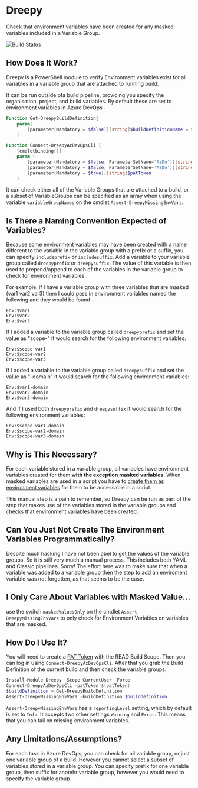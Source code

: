 # Dreepy
Check that environment variables have been created for any masked variables included in a Variable Group.

[![Build Status](https://bzzztio.visualstudio.com/Dreepy/_apis/build/status/RichieBzzzt.Dreepy?branchName=main)](https://bzzztio.visualstudio.com/Dreepy/_build/latest?definitionId=45&branchName=main)

## How Does It Work?

Dreepy is a PowerShell module to verify Environment variables exist for all variables in a variable group that are attached to running build.

It can be run outside ofa build pipeline, providing you specify the organisation, project, and build variables. By default these are set to environment variables in Azure DevOps - 

```powershell
Function Get-DreepyBuildDefinition{
    param(
        [parameter(Mandatory = $false)][string]$buildDefinitionName = $env:BUILD_DEFINITIONNAME
    )
```

```powershell
Function Connect-DreepyAzDevOpsCli {
    [cmdletbinding()]
    param (
        [parameter(Mandatory = $false, ParameterSetName='AzDo')][string]$organisationUri = $env:SYSTEM_TEAMFOUNDATIONCOLLECTIONURI,
        [parameter(Mandatory = $false, ParameterSetName='AzDo')][string]$Project = $env:SYSTEM_TEAMPROJECT,
        [parameter(Mandatory = $true)][string]$patToken
    )
```

It can check either all of the Variable Groups that are attached to a build, or a subset of VariableGroups can be specified as an array when using the variable ```variableGroupNames``` on the cmdlet ```Assert-DreepyMissingEnvVars```.

## Is There a Naming Convention Expected of Variables?

Because some environment variables may have been created with a name different to the variable in the variable group with a prefix or a suffix, you can specify ```includeprefix``` or ```includesuffix```. Add a variable to your variable group called ```dreepyprefix``` or ```dreepysuffix```. The value of this variable is then used to prepend/append to each of the variables in the variable group to check for environment variables.

For example, if I have a variable group with three variables that are masked (var1 var2 var3) then I could pass in environment variables named the following and they would be found - 
```
Env:$var1
Env:$var2
Env:$var3
```

If I added a variable to the variable group called ```dreepyprefix``` and set the value as "scope-" it would search for the following environment variables:
```
Env:$scope-var1
Env:$scope-var2
Env:$scope-var3
```

If I added a variable to the variable group called ```dreepysuffix``` and set the value as "-domain" it would search for the following environment variables:
```
Env:$var1-domain
Env:$var2-domain
Env:$var3-domain
```

And if I used both ```dreepyprefix``` and ```dreepysuffix``` it would search for the following environment variables:
```
Env:$scope-var1-domain
Env:$scope-var2-domain
Env:$scope-var3-domain
```

## Why is This Necessary?

For each variable stored in a variable group, all variables have environment variables created for them __with the exception masked variables__. When masked variables are used in a script you have to [create them as environment variables](https://docs.microsoft.com/en-us/azure/devops/pipelines/process/variables?view=azure-devops&tabs=classic%2Cbatch#secret-variables) for them to be accessable in a script. 

This manual step is a pain to remember, so Dreepy can be run as part of the step that makes use of the variables stored in the variable groups and checks that environment variables have been created.

## Can You Just Not Create The Environment Variables Programmatically?

Despite much hacking I have not been abel to get the values of the variable groups. So it is still very much a manual process. This includes both YAML and Classic pipelines. Sorry! The effort here was to make sure that when a variable was added to a variable group then the step to add an enviroment variable was not forgotten, as that seems to be the case.

## I Only Care About Variables with Masked Value...

use the switch ```maskedValuesOnly``` on the cmdlet ```Assert-DreepyMissingEnvVars``` to only check for Environment Variables on variables that are masked. 

## How Do I Use It?

You will need to create a [PAT Token](https://docs.microsoft.com/en-us/azure/devops/organizations/accounts/use-personal-access-tokens-to-authenticate?view=azure-devops&tabs=preview-page) with the READ Build Scope. Then you can log in using ```Connect-DreepyAzDevOpsCli```. After that you grab the Build Definition of the current build and then check the variable groups.

```powershell
Install-Module Dreepy -Scope CurrentUser -Force 
Connect-DreepyAzDevOpsCli -patToken $(patToken) 
$buildDefinition = Get-DreepyBuildDefinition
Assert-DreepyMissingEnvVars -buildDefinition $buildDefinition
```

```Assert-DreepyMissingEnvVars``` has a ```reportingLevel``` setting, which by default is set to ```Info```. It accepts two other settings ```Warning``` and ```Error```. This means that you can fail on missing environment variables. 

## Any Limitations/Assumptions?

For each task in Azure DevOps, you can check for all variable group, or just one variable group of a build. However you cannot select a subset of variables stored in a variable group.
You can specify prefix for one variable group, then suffix for anotehr variable group, however you would need to specify the variable group.